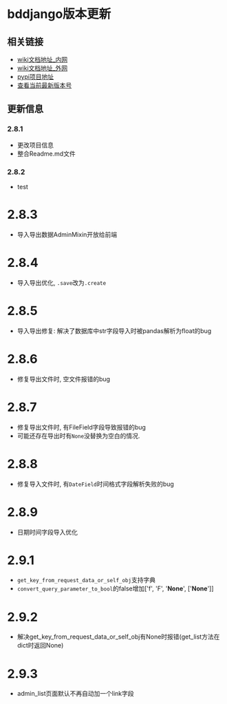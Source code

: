 # bddjango版本更新


## 相关链接

- [wiki文档地址_内网](https://www.bodexiong.vip/mkdocs/)
- [wiki文档地址_外网](https://wiki-bddjango.readthedocs.io/zh/)
- [pypi项目地址](https://pypi.org/project/bddjango/)
- [查看当前最新版本号](https://pypi.org/search/?q=bddjango)


## 更新信息

### 2.8.1
- 更改项目信息
- 整合Readme.md文件

### 2.8.2
- test

# 2.8.3
- 导入导出数据AdminMixin开放给前端

# 2.8.4
- 导入导出优化, `.save`改为`.create`

# 2.8.5
- 导入导出修复: 解决了数据库中str字段导入时被pandas解析为float的bug

# 2.8.6
- 修复导出文件时, 空文件报错的bug

# 2.8.7
- 修复导出文件时, 有FileField字段导致报错的bug
- 可能还存在导出时有`None`没替换为空白的情况.

# 2.8.8
- 修复导入文件时, 有`DateField`时间格式字段解析失败的bug

# 2.8.9
- 日期时间字段导入优化

# 2.9.1
- `get_key_from_request_data_or_self_obj`支持字典
- `convert_query_parameter_to_bool`的false增加['f', 'F', '__None__', ['__None__']]

# 2.9.2
- 解决get_key_from_request_data_or_self_obj有None时报错(get_list方法在dict时返回None)

# 2.9.3
- admin_list页面默认不再自动加一个link字段






